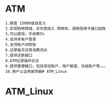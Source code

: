 # ATM
    1.额度 15000或自定义
    2.实现购物商城，买东西加入 购物车，调用信用卡接口结账
    3.可以提现，手续费5%
    4.支持多账户登录
    5.支持账户间转账
    6.记录每月日常消费流水
    7.提供还款接口
    8.ATM记录操作日志 
    9.提供管理接口，包括添加账户、用户额度，冻结账户等。。。
    10.用户认证用装饰器# ATM_Linux
# ATM_Linux
